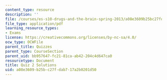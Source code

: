 ```yaml
---
content_type: resource
description: ''
file: /courses/es-s10-drugs-and-the-brain-spring-2013/a08e3609b25bc27fdab717a2b0201d50_MITES_S10S13_quiz2sol.pdf
file_type: application/pdf
learning_resource_types:
- Exams
license: https://creativecommons.org/licenses/by-nc-sa/4.0/
ocw_type: OCWFile
parent_title: Quizzes
parent_type: CourseSection
parent_uid: bb957647-fc21-81ca-ab42-204c4d647ca0
resourcetype: Document
title: Quiz 2 Solutions
uid: a08e3609-b25b-c27f-dab7-17a2b0201d50
---
```

